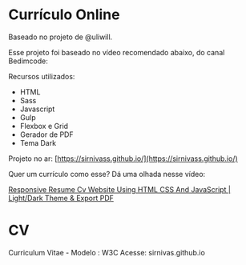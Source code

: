 

# Currículo Online

Baseado no projeto de @uliwill.

Esse projeto foi baseado no vídeo recomendado abaixo, do canal Bedimcode:

Recursos utilizados:

- HTML
- Sass
- Javascript
- Gulp
- Flexbox e Grid
- Gerador de PDF
- Tema Dark

Projeto no ar:
[https://sirnivass.github.io/](https://sirnivass.github.io/)

Quer um currículo como esse? Dá uma olhada nesse vídeo:

[Responsive Resume Cv Website Using HTML CSS And JavaScript | Light/Dark Theme & Export PDF](https://www.youtube.com/watch?v=oYjseP_Qhv4&list=WL&index=4&t=194s)

# CV
Curriculum Vitae - Modelo : W3C
Acesse: sirnivas.github.io
